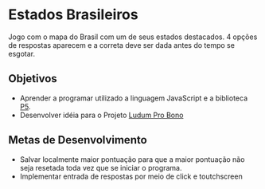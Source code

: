 # Estados Brasileiros

Jogo com o mapa do Brasil com um de seus estados destacados. 4 opções de respostas aparecem e a correta deve ser dada antes do tempo se esgotar.
	
## Objetivos

* Aprender a programar utilizado a linguagem JavaScript e a biblioteca [P5](p5js.org).
* Desenvolver idéia para o Projeto [Ludum Pro Bono](portal.ufsm.br/projetos/publico/projetos/view.html;jsessionid=e10e017f365e286e0f14f45b5b86?idProjeto=59468)

## Metas de Desenvolvimento

* Salvar localmente maior pontuação para que a maior pontuação não seja resetada toda vez que se iniciar o programa.
* Implementar entrada de respostas por meio de click e toutchscreen
